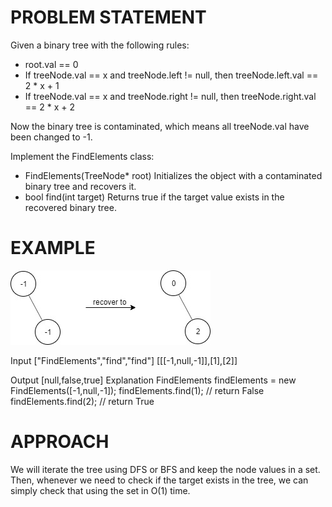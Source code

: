# PROBLEM STATEMENT

Given a binary tree with the following rules:

 - root.val == 0
 - If treeNode.val == x and treeNode.left != null, then treeNode.left.val == 2 * x + 1
 - If treeNode.val == x and treeNode.right != null, then treeNode.right.val == 2 * x + 2

Now the binary tree is contaminated, which means all treeNode.val have been changed to -1.

Implement the FindElements class:

 - FindElements(TreeNode* root) Initializes the object with a contaminated binary tree and recovers it.
 - bool find(int target) Returns true if the target value exists in the recovered binary tree.

# EXAMPLE

![alt text](image.png)

Input
["FindElements","find","find"]
[[[-1,null,-1]],[1],[2]]

Output
[null,false,true]
Explanation
FindElements findElements = new FindElements([-1,null,-1]); 
findElements.find(1); // return False 
findElements.find(2); // return True 

# APPROACH

We will iterate the tree using DFS or BFS and keep the node values in a set. Then, whenever we need to check if the target exists in the tree, we can simply check that using the set in O(1) time.